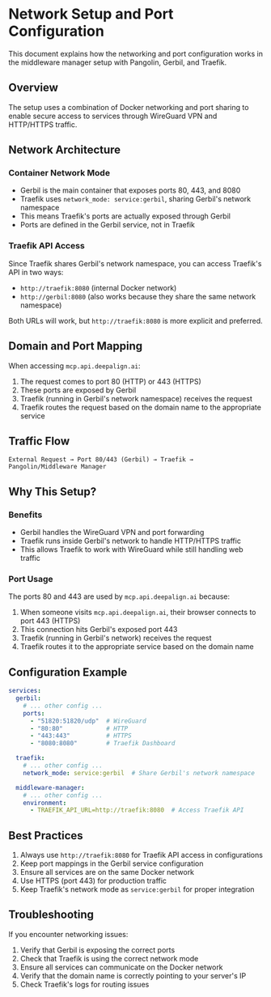 # Network Setup and Port Configuration

This document explains how the networking and port configuration works in the middleware manager setup with Pangolin, Gerbil, and Traefik.

## Overview

The setup uses a combination of Docker networking and port sharing to enable secure access to services through WireGuard VPN and HTTP/HTTPS traffic.

## Network Architecture

### Container Network Mode
- Gerbil is the main container that exposes ports 80, 443, and 8080
- Traefik uses `network_mode: service:gerbil`, sharing Gerbil's network namespace
- This means Traefik's ports are actually exposed through Gerbil
- Ports are defined in the Gerbil service, not in Traefik

### Traefik API Access
Since Traefik shares Gerbil's network namespace, you can access Traefik's API in two ways:
- `http://traefik:8080` (internal Docker network)
- `http://gerbil:8080` (also works because they share the same network namespace)

Both URLs will work, but `http://traefik:8080` is more explicit and preferred.

## Domain and Port Mapping

When accessing `mcp.api.deepalign.ai`:
1. The request comes to port 80 (HTTP) or 443 (HTTPS)
2. These ports are exposed by Gerbil
3. Traefik (running in Gerbil's network namespace) receives the request
4. Traefik routes the request based on the domain name to the appropriate service

## Traffic Flow
```
External Request → Port 80/443 (Gerbil) → Traefik → Pangolin/Middleware Manager
```

## Why This Setup?

### Benefits
- Gerbil handles the WireGuard VPN and port forwarding
- Traefik runs inside Gerbil's network to handle HTTP/HTTPS traffic
- This allows Traefik to work with WireGuard while still handling web traffic

### Port Usage
The ports 80 and 443 are used by `mcp.api.deepalign.ai` because:
1. When someone visits `mcp.api.deepalign.ai`, their browser connects to port 443 (HTTPS)
2. This connection hits Gerbil's exposed port 443
3. Traefik (running in Gerbil's network) receives the request
4. Traefik routes it to the appropriate service based on the domain name

## Configuration Example

```yaml
services:
  gerbil:
    # ... other config ...
    ports:
      - "51820:51820/udp"  # WireGuard
      - "80:80"            # HTTP
      - "443:443"          # HTTPS
      - "8080:8080"        # Traefik Dashboard

  traefik:
    # ... other config ...
    network_mode: service:gerbil  # Share Gerbil's network namespace

  middleware-manager:
    # ... other config ...
    environment:
      - TRAEFIK_API_URL=http://traefik:8080  # Access Traefik API
```

## Best Practices

1. Always use `http://traefik:8080` for Traefik API access in configurations
2. Keep port mappings in the Gerbil service configuration
3. Ensure all services are on the same Docker network
4. Use HTTPS (port 443) for production traffic
5. Keep Traefik's network mode as `service:gerbil` for proper integration

## Troubleshooting

If you encounter networking issues:
1. Verify that Gerbil is exposing the correct ports
2. Check that Traefik is using the correct network mode
3. Ensure all services can communicate on the Docker network
4. Verify that the domain name is correctly pointing to your server's IP
5. Check Traefik's logs for routing issues 